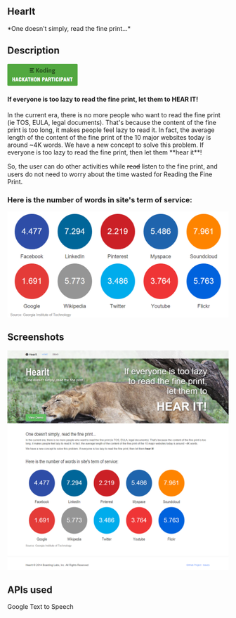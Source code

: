 <h2>HearIt</h2>
*One doesn't simply, read the fine print...*

Description
-----------

[![Koding Hackathon](/images/badge.png?raw=true "Koding Hackathon")](https://koding.com/Hackathon)
<h4>If everyone is too lazy to read the fine print, let them to HEAR IT!</h4>
In the current era, there is no more people who want to read the fine print (ie TOS, EULA, legal documents). That's because the content of the fine print is too long, it makes people feel lazy to read it. In fact, the average length of the content of the fine print of the 10 major websites today is around ~4K words. 
We have a new concept to solve this problem. If everyone is too lazy to read the fine print, then let them **hear it**! 

So, the user can do other activities while r̶e̶a̶d̶  listen to the fine print, and users do not need to worry about the time wasted for Reading the Fine Print.

### Here is the number of words in site's term of service:

![Source: Georgia Institute of Technology](/images/fact.png?raw=true "Source: Georgia Institute of Technology")

Screenshots
-----------

![HearIt](/images/ss1.png?raw=true "HearIt")

APIs used
---------

Google Text to Speech
